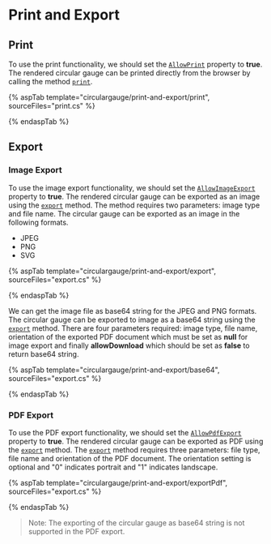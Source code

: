# Print and Export

## Print

To use the print functionality, we should set the [`AllowPrint`](https://ej2.syncfusion.com/documentation/api/circular-gauge/#allowprint) property to **true**. The rendered circular gauge can be printed directly from the browser by calling the method [`print`](https://ej2.syncfusion.com/documentation/api/circular-gauge/#print).

{% aspTab template="circulargauge/print-and-export/print", sourceFiles="print.cs" %}

{% endaspTab %}

## Export

### Image Export

To use the image export functionality, we should set the [`AllowImageExport`](https://ej2.syncfusion.com/documentation/api/circular-gauge/#allowimageexport) property to **true**. The rendered circular gauge can be exported as an image using the [`export`](https://ej2.syncfusion.com/documentation/api/circular-gauge/#export) method. The method requires two parameters: image type and file name. The circular gauge can be exported as an image in the following formats.

* JPEG
* PNG
* SVG

{% aspTab template="circulargauge/print-and-export/export", sourceFiles="export.cs" %}

{% endaspTab %}

We can get the image file as base64 string for the JPEG and PNG formats. The circular gauge can be exported to image as a base64 string using the [`export`](https://ej2.syncfusion.com/documentation/api/circular-gauge/#export) method. There are four parameters required: image type, file name, orientation of the exported PDF document which must be set as **null** for image export and finally **allowDownload** which should be set as **false** to return base64 string.

{% aspTab template="circulargauge/print-and-export/base64", sourceFiles="export.cs" %}

{% endaspTab %}

### PDF Export

To use the PDF export functionality, we should set the [`AllowPdfExport`](https://ej2.syncfusion.com/documentation/api/circular-gauge/#allowpdfexport) property to **true**. The rendered circular gauge can be exported as PDF using the [`export`](https://ej2.syncfusion.com/documentation/api/circular-gauge/#export) method. The [`export`](https://ej2.syncfusion.com/documentation/api/circular-gauge/#export) method requires three parameters: file type, file name and orientation of the PDF document. The orientation setting is optional and "0" indicates portrait and "1" indicates landscape.

{% aspTab template="circulargauge/print-and-export/exportPdf", sourceFiles="export.cs" %}

{% endaspTab %}

>Note: The exporting of the circular gauge as base64 string is not supported in the PDF export.